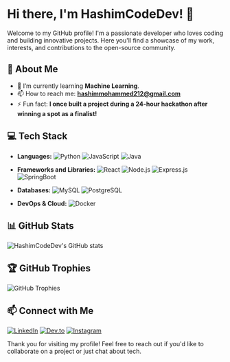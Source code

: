 # Hi there, I'm HashimCodeDev! 👋

Welcome to my GitHub profile! I'm a passionate developer who loves coding and building innovative projects. Here you'll find a showcase of my work, interests, and contributions to the open-source community.

## 🚀 About Me

- 🌱 I’m currently learning **Machine Learning**.
- 📫 How to reach me: **hashimmohammed212@gmail.com**
- ⚡ Fun fact: **I once built a project during a 24-hour hackathon after winning a spot as a finalist!**

## 💻 Tech Stack

- **Languages:** 
  ![Python](https://img.shields.io/badge/python-%2314354C.svg?style=for-the-badge&logo=python&logoColor=white)
  ![JavaScript](https://img.shields.io/badge/javascript-%23323330.svg?style=for-the-badge&logo=javascript&logoColor=%23F7DF1E)
  ![Java](https://img.shields.io/badge/java-%23ED8B00.svg?style=for-the-badge&logo=java&logoColor=white)
  
- **Frameworks and Libraries:**
  ![React](https://img.shields.io/badge/react-%2320232a.svg?style=for-the-badge&logo=react&logoColor=%2361DAFB)
  ![Node.js](https://img.shields.io/badge/node.js-%2343853D.svg?style=for-the-badge&logo=node.js&logoColor=white)
  ![Express.js](https://img.shields.io/badge/express.js-%23404d59.svg?style=for-the-badge&logo=express&logoColor=%2361DAFB)
  ![SpringBoot](https://img.shields.io/badge/SpringBoot-%236DB33F.svg?style=for-the-badge&logo=spring&logoColor=white)
  
- **Databases:**
  ![MySQL](https://img.shields.io/badge/mysql-%2300f.svg?style=for-the-badge&logo=mysql&logoColor=white)
  ![PostgreSQL](https://img.shields.io/badge/postgresql-%23316192.svg?style=for-the-badge&logo=postgresql&logoColor=white)

- **DevOps & Cloud:**
  ![Docker](https://img.shields.io/badge/docker-%230db7ed.svg?style=for-the-badge&logo=docker&logoColor=white)

## 📊 GitHub Stats

![HashimCodeDev's GitHub stats](https://github-readme-stats.vercel.app/api?username=HashimCodeDev&show_icons=true&theme=radical)

## 🏆 GitHub Trophies

![GitHub Trophies](https://github-profile-trophy.vercel.app/?username=HashimCodeDev&theme=dracula)

## 📫 Connect with Me

[![LinkedIn](https://img.shields.io/badge/LinkedIn-%230077B5.svg?style=for-the-badge&logo=linkedin&logoColor=white)](https://www.linkedin.com/in/hashimmohamedta/)
[![Dev.to](https://img.shields.io/badge/Dev.to-%23000.svg?style=for-the-badge&logo=dev.to&logoColor=white)](https://dev.to/hashimdev)
[![Instagram](https://img.shields.io/badge/Instagram-%23E4405F.svg?style=for-the-badge&logo=instagram&logoColor=white)](https://www.instagram.com/ha._shim_) 

Thank you for visiting my profile! Feel free to reach out if you'd like to collaborate on a project or just chat about tech.
